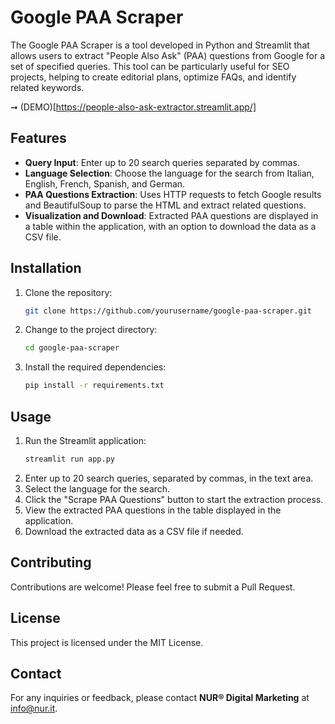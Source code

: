 
# Google PAA Scraper

The Google PAA Scraper is a tool developed in Python and Streamlit that allows users to extract "People Also Ask" (PAA) questions from Google for a set of specified queries. This tool can be particularly useful for SEO projects, helping to create editorial plans, optimize FAQs, and identify related keywords.

➞ (DEMO)[https://people-also-ask-extractor.streamlit.app/]

## Features

- **Query Input**: Enter up to 20 search queries separated by commas.
- **Language Selection**: Choose the language for the search from Italian, English, French, Spanish, and German.
- **PAA Questions Extraction**: Uses HTTP requests to fetch Google results and BeautifulSoup to parse the HTML and extract related questions.
- **Visualization and Download**: Extracted PAA questions are displayed in a table within the application, with an option to download the data as a CSV file.

## Installation

1. Clone the repository:
   ```bash
   git clone https://github.com/yourusername/google-paa-scraper.git
   ```
2. Change to the project directory:
   ```bash
   cd google-paa-scraper
   ```
3. Install the required dependencies:
   ```bash
   pip install -r requirements.txt
   ```

## Usage

1. Run the Streamlit application:
   ```bash
   streamlit run app.py
   ```
2. Enter up to 20 search queries, separated by commas, in the text area.
3. Select the language for the search.
4. Click the "Scrape PAA Questions" button to start the extraction process.
5. View the extracted PAA questions in the table displayed in the application.
6. Download the extracted data as a CSV file if needed.

## Contributing

Contributions are welcome! Please feel free to submit a Pull Request.

## License

This project is licensed under the MIT License.

## Contact

For any inquiries or feedback, please contact **NUR® Digital Marketing** at info@nur.it.
